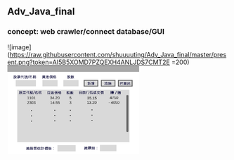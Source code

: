 ## Adv_Java_final
### concept: web crawler/connect database/GUI
![image](https://raw.githubusercontent.com/shuuuuting/Adv_Java_final/master/present.png?token=AI5B5XOMD7PZQEXH4ANLJDS7CMT2E =200)
<img src="./present.png" width = "300" height = "200" alt="present" align=center />
